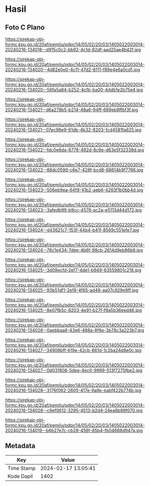 # Hasil

## Foto C Plano

https://sirekap-obj-formc.kpu.go.id/20af/pemilu/pdpr/14/05/02/20/03/1405022003014-20240216-134018--d915c0c2-bb92-4c1d-82df-aad25ae4b42f.jpg

https://sirekap-obj-formc.kpu.go.id/20af/pemilu/pdpr/14/05/02/20/03/1405022003014-20240216-134020--4d82e0e0-4c11-47d2-8111-f89e4e6a0cd1.jpg

https://sirekap-obj-formc.kpu.go.id/20af/pemilu/pdpr/14/05/02/20/03/1405022003014-20240216-134020--56fa5a84-b252-4cfb-ba00-4ddb1e2b75e4.jpg

https://sirekap-obj-formc.kpu.go.id/20af/pemilu/pdpr/14/05/02/20/03/1405022003014-20240216-134021--d6a278b5-b214-48a6-94ff-689eb8ffbf3f.jpg

https://sirekap-obj-formc.kpu.go.id/20af/pemilu/pdpr/14/05/02/20/03/1405022003014-20240216-134021--07ec98e9-61db-4b32-8203-1cd4581fa625.jpg

https://sirekap-obj-formc.kpu.go.id/20af/pemilu/pdpr/14/05/02/20/03/1405022003014-20240216-134022--fdc0e6da-8778-492d-8c6e-d63e5f32338d.jpg

https://sirekap-obj-formc.kpu.go.id/20af/pemilu/pdpr/14/05/02/20/03/1405022003014-20240216-134022--88dc0599-c6e7-428f-bcd8-68614b9f7766.jpg

https://sirekap-obj-formc.kpu.go.id/20af/pemilu/pdpr/14/05/02/20/03/1405022003014-20240216-134023--506eb9ea-64f9-41b2-aeb6-4263f1b0bb4d.jpg

https://sirekap-obj-formc.kpu.go.id/20af/pemilu/pdpr/14/05/02/20/03/1405022003014-20240216-134023--3afedb99-b9cc-4576-ac2a-e5113d44d172.jpg

https://sirekap-obj-formc.kpu.go.id/20af/pemilu/pdpr/14/05/02/20/03/1405022003014-20240216-134024--d43621c7-153f-44b4-b41f-8569c551efe7.jpg

https://sirekap-obj-formc.kpu.go.id/20af/pemilu/pdpr/14/05/02/20/03/1405022003014-20240216-134024--76c1e434-7dee-4b6f-98cb-2614d9eb86b9.jpg

https://sirekap-obj-formc.kpu.go.id/20af/pemilu/pdpr/14/05/02/20/03/1405022003014-20240216-134025--3d09ecfd-2ef7-4de1-b949-63559801c218.jpg

https://sirekap-obj-formc.kpu.go.id/20af/pemilu/pdpr/14/05/02/20/03/1405022003014-20240216-134025--93b51df1-2ef8-4f65-ad48-aa07c929e9ff.jpg

https://sirekap-obj-formc.kpu.go.id/20af/pemilu/pdpr/14/05/02/20/03/1405022003014-20240216-134025--8e07fb5c-8203-4e91-b27f-f9a5b36eed46.jpg

https://sirekap-obj-formc.kpu.go.id/20af/pemilu/pdpr/14/05/02/20/03/1405022003014-20240216-134026--0aebbaa8-43e6-488a-8f6e-3b78c3a223b7.jpg

https://sirekap-obj-formc.kpu.go.id/20af/pemilu/pdpr/14/05/02/20/03/1405022003014-20240216-134027--34908bff-619e-42cb-861d-1c2ba24d8e0c.jpg

https://sirekap-obj-formc.kpu.go.id/20af/pemilu/pdpr/14/05/02/20/03/1405022003014-20240216-134027--0d031808-5dee-4ec0-9999-513f7275fbe2.jpg

https://sirekap-obj-formc.kpu.go.id/20af/pemilu/pdpr/14/05/02/20/03/1405022003014-20240216-134028--3176f062-2605-417e-9a9e-eabf422b774b.jpg

https://sirekap-obj-formc.kpu.go.id/20af/pemilu/pdpr/14/05/02/20/03/1405022003014-20240216-134028--c9ef0612-3295-4513-b2d4-24ea8b98f070.jpg

https://sirekap-obj-formc.kpu.go.id/20af/pemilu/pdpr/14/05/02/20/03/1405022003014-20240216-134019--b6b27e7c-cb28-456f-85b4-fb04688d947a.jpg


## Metadata

| Key        | Value               |
| ---------- | ------------------- |
| Time Stamp | 2024-02-17 13:05:41 |
| Kode Dapil | 1402                |



